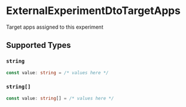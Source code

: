 # ExternalExperimentDtoTargetApps

Target apps assigned to this experiment


## Supported Types

### `string`

```typescript
const value: string = /* values here */
```

### `string[]`

```typescript
const value: string[] = /* values here */
```

